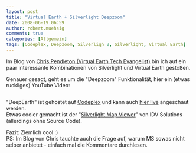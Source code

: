 ```yaml
---
layout: post
title: "Virtual Earth + Silverlight Deepzoom"
date: 2008-06-19 06:59
author: robert.muehsig
comments: true
categories: [Allgemein]
tags: [Codeplex, Deepzoom, Silverligh 2, Silverlight, Virtual Earth]
---
```

<p>Im Blog von <a href="http://blogs.msdn.com/virtualearth/archive/2008/06/18/lots-of-virtual-earth-and-silverlight-development-outside-of-microsoft.aspx">Chris Pendleton (Virtual Earth Tech Evangelist)</a> bin ich auf ein paar interessante Kombinationen von Silverlight und Virtual Earth gestoßen.</p> <p>Genauer gesagt, geht es um die "Deepzoom" Funktionalität, hier ein (etwas ruckliges) YouTube Video:</p> <div class="wlWriterSmartContent" id="scid:5737277B-5D6D-4f48-ABFC-DD9C333F4C5D:6790907e-965a-4c00-a409-e98e1c469134" style="padding-right: 0px; display: inline; padding-left: 0px; padding-bottom: 0px; margin: 0px; padding-top: 0px"><div id="c47f38ae-497e-45c0-bc0a-6ff770f5bf7b" style="margin: 0px; padding: 0px; display: inline;"><div><a href="http://www.youtube.com/watch?v=Oj-qYh03P00" target="_new"><img src="{{BASE_PATH}}/assets/wp-images/video7a6f75a5fea0.jpg" galleryimg="no" onload="var downlevelDiv = document.getElementById('c47f38ae-497e-45c0-bc0a-6ff770f5bf7b'); downlevelDiv.innerHTML = &quot;&lt;div&gt;&lt;object width=\&quot;425\&quot; height=\&quot;355\&quot;&gt;&lt;param name=\&quot;movie\&quot; value=\&quot;http://www.youtube.com/v/Oj-qYh03P00\&quot;&gt;&lt;\/param&gt;&lt;param name=\&quot;wmode\&quot; value=\&quot;transparent\&quot;&gt;&lt;\/param&gt;&lt;embed src=\&quot;http://www.youtube.com/v/Oj-qYh03P00\&quot; type=\&quot;application/x-shockwave-flash\&quot; wmode=\&quot;transparent\&quot; width=\&quot;425\&quot; height=\&quot;355\&quot;&gt;&lt;\/embed&gt;&lt;\/object&gt;&lt;\/div&gt;&quot;;" alt=""></a></div></div></div> <p>"DeepEarth" ist gehostet auf <a href="http://www.codeplex.com/deepearth">Codeplex</a> und kann auch <a href="http://deepzoom.soulclients.com/VE/">hier live</a> angeschaut werden.<br>Etwas cooler gemacht ist der "<a href="http://www.idvsolutions.com/press_pr_SilverlightMapViewer.aspx">Silverlight Map Viewer</a>" von IDV Solutions (allerdings ohne Source Code).</p> <p>Fazit: Ziemlich cool :)<br>PS: Im Blog von Chris tauchte auch die Frage auf, warum MS sowas nicht selber anbietet - einfach mal die Kommentare durchlesen.</p>
